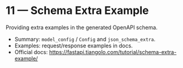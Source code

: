 # 11 — Schema Extra Example

Providing extra examples in the generated OpenAPI schema.

- Summary: `model_config` / `Config` and `json_schema_extra`.
- Examples: request/response examples in docs.
- Official docs: https://fastapi.tiangolo.com/tutorial/schema-extra-example/

